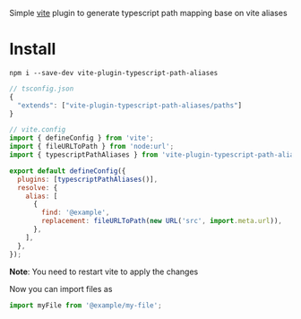 Simple [vite](https://github.com/vitejs/vite) plugin to generate typescript path mapping base on vite aliases

# Install

```
npm i --save-dev vite-plugin-typescript-path-aliases
```

```js
// tsconfig.json
{
  "extends": ["vite-plugin-typescript-path-aliases/paths"]
}
```

```js
// vite.config
import { defineConfig } from 'vite';
import { fileURLToPath } from 'node:url';
import { typescriptPathAliases } from 'vite-plugin-typescript-path-aliases';

export default defineConfig({
  plugins: [typescriptPathAliases()],
  resolve: {
    alias: [
      {
        find: '@example',
        replacement: fileURLToPath(new URL('src', import.meta.url)),
      },
    ],
  },
});
```

**Note**: You need to restart vite to apply the changes<br />

Now you can import files as
```js
import myFile from '@example/my-file';
```
